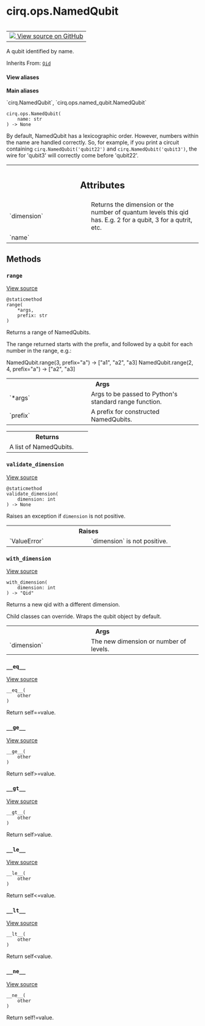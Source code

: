 <div itemscope itemtype="http://developers.google.com/ReferenceObject">
<meta itemprop="name" content="cirq.ops.NamedQubit" />
<meta itemprop="path" content="Stable" />
<meta itemprop="property" content="__eq__"/>
<meta itemprop="property" content="__ge__"/>
<meta itemprop="property" content="__gt__"/>
<meta itemprop="property" content="__init__"/>
<meta itemprop="property" content="__le__"/>
<meta itemprop="property" content="__lt__"/>
<meta itemprop="property" content="__ne__"/>
<meta itemprop="property" content="range"/>
<meta itemprop="property" content="validate_dimension"/>
<meta itemprop="property" content="with_dimension"/>
</div>

# cirq.ops.NamedQubit

<!-- Insert buttons and diff -->

<table class="tfo-notebook-buttons tfo-api" align="left">

<td>
  <a target="_blank" href="https://github.com/quantumlib/cirq/tree/master/cirq/ops/named_qubit.py">
    <img src="https://www.tensorflow.org/images/GitHub-Mark-32px.png" />
    View source on GitHub
  </a>
</td>
</table>



A qubit identified by name.

Inherits From: [`Qid`](../../cirq/ops/Qid.md)

<section class="expandable">
  <h4 class="showalways">View aliases</h4>
  <p>
<b>Main aliases</b>
<p>`cirq.NamedQubit`, `cirq.ops.named_qubit.NamedQubit`</p>
</p>
</section>

<pre class="devsite-click-to-copy prettyprint lang-py tfo-signature-link">
<code>cirq.ops.NamedQubit(
    name: str
) -> None
</code></pre>



<!-- Placeholder for "Used in" -->

By default, NamedQubit has a lexicographic order. However, numbers within
the name are handled correctly. So, for example, if you print a circuit
containing `cirq.NamedQubit('qubit22')` and `cirq.NamedQubit('qubit3')`, the
wire for 'qubit3' will correctly come before 'qubit22'.



<!-- Tabular view -->
 <table class="responsive fixed orange">
<colgroup><col width="214px"><col></colgroup>
<tr><th colspan="2"><h2 class="add-link">Attributes</h2></th></tr>

<tr>
<td>
`dimension`
</td>
<td>
Returns the dimension or the number of quantum levels this qid has.
E.g. 2 for a qubit, 3 for a qutrit, etc.
</td>
</tr><tr>
<td>
`name`
</td>
<td>

</td>
</tr>
</table>



## Methods

<h3 id="range"><code>range</code></h3>

<a target="_blank" href="https://github.com/quantumlib/cirq/tree/master/cirq/ops/named_qubit.py">View source</a>

<pre class="devsite-click-to-copy prettyprint lang-py tfo-signature-link">
<code>@staticmethod</code>
<code>range(
    *args,
    prefix: str
)
</code></pre>

Returns a range of NamedQubits.

The range returned starts with the prefix, and followed by a qubit for
each number in the range, e.g.:

NamedQubit.range(3, prefix="a") -> ["a1", "a2", "a3]
NamedQubit.range(2, 4, prefix="a") -> ["a2", "a3]

<!-- Tabular view -->
 <table class="responsive fixed orange">
<colgroup><col width="214px"><col></colgroup>
<tr><th colspan="2">Args</th></tr>

<tr>
<td>
`*args`
</td>
<td>
Args to be passed to Python's standard range function.
</td>
</tr><tr>
<td>
`prefix`
</td>
<td>
A prefix for constructed NamedQubits.
</td>
</tr>
</table>



<!-- Tabular view -->
 <table class="responsive fixed orange">
<colgroup><col width="214px"><col></colgroup>
<tr><th colspan="2">Returns</th></tr>
<tr class="alt">
<td colspan="2">
A list of NamedQubits.
</td>
</tr>

</table>



<h3 id="validate_dimension"><code>validate_dimension</code></h3>

<a target="_blank" href="https://github.com/quantumlib/cirq/tree/master/cirq/ops/raw_types.py">View source</a>

<pre class="devsite-click-to-copy prettyprint lang-py tfo-signature-link">
<code>@staticmethod</code>
<code>validate_dimension(
    dimension: int
) -> None
</code></pre>

Raises an exception if `dimension` is not positive.


<!-- Tabular view -->
 <table class="responsive fixed orange">
<colgroup><col width="214px"><col></colgroup>
<tr><th colspan="2">Raises</th></tr>

<tr>
<td>
`ValueError`
</td>
<td>
`dimension` is not positive.
</td>
</tr>
</table>



<h3 id="with_dimension"><code>with_dimension</code></h3>

<a target="_blank" href="https://github.com/quantumlib/cirq/tree/master/cirq/ops/raw_types.py">View source</a>

<pre class="devsite-click-to-copy prettyprint lang-py tfo-signature-link">
<code>with_dimension(
    dimension: int
) -> "Qid"
</code></pre>

Returns a new qid with a different dimension.

Child classes can override.  Wraps the qubit object by default.

<!-- Tabular view -->
 <table class="responsive fixed orange">
<colgroup><col width="214px"><col></colgroup>
<tr><th colspan="2">Args</th></tr>

<tr>
<td>
`dimension`
</td>
<td>
The new dimension or number of levels.
</td>
</tr>
</table>



<h3 id="__eq__"><code>__eq__</code></h3>

<a target="_blank" href="https://github.com/quantumlib/cirq/tree/master/cirq/ops/raw_types.py">View source</a>

<pre class="devsite-click-to-copy prettyprint lang-py tfo-signature-link">
<code>__eq__(
    other
)
</code></pre>

Return self==value.


<h3 id="__ge__"><code>__ge__</code></h3>

<a target="_blank" href="https://github.com/quantumlib/cirq/tree/master/cirq/ops/raw_types.py">View source</a>

<pre class="devsite-click-to-copy prettyprint lang-py tfo-signature-link">
<code>__ge__(
    other
)
</code></pre>

Return self>=value.


<h3 id="__gt__"><code>__gt__</code></h3>

<a target="_blank" href="https://github.com/quantumlib/cirq/tree/master/cirq/ops/raw_types.py">View source</a>

<pre class="devsite-click-to-copy prettyprint lang-py tfo-signature-link">
<code>__gt__(
    other
)
</code></pre>

Return self>value.


<h3 id="__le__"><code>__le__</code></h3>

<a target="_blank" href="https://github.com/quantumlib/cirq/tree/master/cirq/ops/raw_types.py">View source</a>

<pre class="devsite-click-to-copy prettyprint lang-py tfo-signature-link">
<code>__le__(
    other
)
</code></pre>

Return self<=value.


<h3 id="__lt__"><code>__lt__</code></h3>

<a target="_blank" href="https://github.com/quantumlib/cirq/tree/master/cirq/ops/raw_types.py">View source</a>

<pre class="devsite-click-to-copy prettyprint lang-py tfo-signature-link">
<code>__lt__(
    other
)
</code></pre>

Return self<value.


<h3 id="__ne__"><code>__ne__</code></h3>

<a target="_blank" href="https://github.com/quantumlib/cirq/tree/master/cirq/ops/raw_types.py">View source</a>

<pre class="devsite-click-to-copy prettyprint lang-py tfo-signature-link">
<code>__ne__(
    other
)
</code></pre>

Return self!=value.




